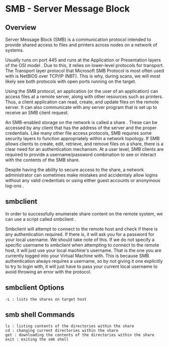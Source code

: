 # SMB - Server Message Block

## Overview

Server Message Block (SMB) is a communication protocol intended to provide shared access to files and printers across nodes on a network of systems.

Usually runs on port 445 and runs at the Application or Presentation layers of the OSI model . Due to this, it relies on lower-level protocols for transport. The Transport layer protocol that Microsoft SMB Protocol is most often used with is NetBIOS over TCP/IP (NBT). This is why, during scans, we will most likely see both protocols with open ports running on the target. 

Using the SMB protocol, an application (or the user of an application) can access files at a remote server, along with other resources such as printers. Thus, a client application can read, create, and update files on the remote server. It can also communicate with any server program that is set up to receive an SMB client request.

An SMB-enabled storage on the network is called a share . These can be accessed by any client that has the address of the server and the proper credentials. Like many other file access protocols, SMB requires some security layers to function appropriately within a network topology. If SMB allows clients to create, edit, retrieve, and remove files on a share, there is a clear need for an authentication mechanism. At a user level, SMB clients are required to provide a username/password combination to see or interact with the contents
of the SMB share.

Despite having the ability to secure access to the share, a network administrator can sometimes make mistakes and accidentaly allow logins without any valid credentials or using either guest accounts or anonymous log-ons .

## smbclient 

In order to successfully enumerate share content on the remote system, we can use a script called smbclient .

Smbclient will attempt to connect to the remote host and check if there is any authentication required. If there is, it will ask you for a password for your local username. We should take note of this. If we do not specify a specific username to smbclient when attempting to connect to the remote host, it will just use your local machine's username. That is the one you are currently logged into your Virtual Machine with. This is because SMB authentication always requires a username, so by not giving it one explicitly to try to login with, it will just have to pass your current local username to avoid throwing an error with the protocol.

## smbclient Options

	-L : lists the shares on target host

## smb shell Commands

	ls : listing contents of the directories within the share
	cd : changing current directories within the share
	get : downloading the contents of the directories within the share
	exit : exiting the smb shell
